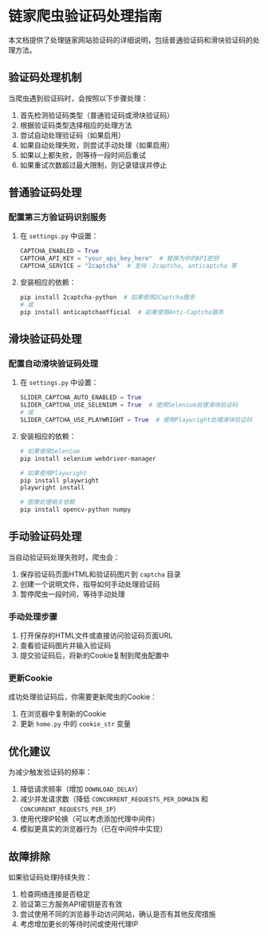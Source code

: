 # 链家爬虫验证码处理指南

本文档提供了处理链家网站验证码的详细说明，包括普通验证码和滑块验证码的处理方法。

## 验证码处理机制

当爬虫遇到验证码时，会按照以下步骤处理：

1. 首先检测验证码类型（普通验证码或滑块验证码）
2. 根据验证码类型选择相应的处理方法
3. 尝试自动处理验证码（如果启用）
4. 如果自动处理失败，则尝试手动处理（如果启用）
5. 如果以上都失败，则等待一段时间后重试
6. 如果重试次数超过最大限制，则记录错误并停止

## 普通验证码处理

### 配置第三方验证码识别服务

1. 在 `settings.py` 中设置：
   ```python
   CAPTCHA_ENABLED = True
   CAPTCHA_API_KEY = "your_api_key_here"  # 替换为你的API密钥
   CAPTCHA_SERVICE = "2captcha"  # 支持：2captcha, anticaptcha 等
   ```

2. 安装相应的依赖：
   ```bash
   pip install 2captcha-python  # 如果使用2Captcha服务
   # 或
   pip install anticaptchaofficial  # 如果使用Anti-Captcha服务
   ```

## 滑块验证码处理

### 配置自动滑块验证码处理

1. 在 `settings.py` 中设置：
   ```python
   SLIDER_CAPTCHA_AUTO_ENABLED = True
   SLIDER_CAPTCHA_USE_SELENIUM = True  # 使用Selenium处理滑块验证码
   # 或
   SLIDER_CAPTCHA_USE_PLAYWRIGHT = True  # 使用Playwright处理滑块验证码
   ```

2. 安装相应的依赖：
   ```bash
   # 如果使用Selenium
   pip install selenium webdriver-manager
   
   # 如果使用Playwright
   pip install playwright
   playwright install
   
   # 图像处理相关依赖
   pip install opencv-python numpy
   ```

## 手动验证码处理

当自动验证码处理失败时，爬虫会：

1. 保存验证码页面HTML和验证码图片到 `captcha` 目录
2. 创建一个说明文件，指导如何手动处理验证码
3. 暂停爬虫一段时间，等待手动处理

### 手动处理步骤

1. 打开保存的HTML文件或直接访问验证码页面URL
2. 查看验证码图片并输入验证码
3. 提交验证码后，将新的Cookie复制到爬虫配置中

### 更新Cookie

成功处理验证码后，你需要更新爬虫的Cookie：

1. 在浏览器中复制新的Cookie
2. 更新 `home.py` 中的 `cookie_str` 变量

## 优化建议

为减少触发验证码的频率：

1. 降低请求频率（增加 `DOWNLOAD_DELAY`）
2. 减少并发请求数（降低 `CONCURRENT_REQUESTS_PER_DOMAIN` 和 `CONCURRENT_REQUESTS_PER_IP`）
3. 使用代理IP轮换（可以考虑添加代理中间件）
4. 模拟更真实的浏览器行为（已在中间件中实现）

## 故障排除

如果验证码处理持续失败：

1. 检查网络连接是否稳定
2. 验证第三方服务API密钥是否有效
3. 尝试使用不同的浏览器手动访问网站，确认是否有其他反爬措施
4. 考虑增加更长的等待时间或使用代理IP